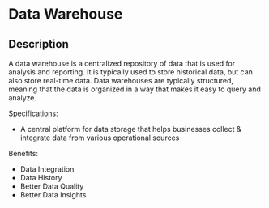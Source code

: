 # Data Warehouse

## Description

A data warehouse is a centralized repository of data that is used for analysis and reporting.
It is typically used to store historical data, but can also store real-time data.
Data warehouses are typically structured, meaning that the data is organized in a way that makes it easy to query and analyze.

Specifications:

- A central platform for data storage that helps businesses collect & integrate data from various operational sources

Benefits:

- Data Integration
- Data History
- Better Data Quality
- Better Data Insights
